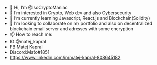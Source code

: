 - 👋 Hi, I’m @IsoCryptoManiac
- 👀 I’m interested in Crypto, Web dev and also Cybersecurity
- 🌱 I’m currently learning Javascript, React.js and Blockchain(Solidity)
- 💞️ I’m looking to collaborate on my portfolio and also on decentralized blockchain email server and adresses with some encryption
- 📫 How to reach me:
- IG:@matej_kapral
- FB:Matej Kapral
- Discord:Maťo#1851
- https://www.linkedin.com/in/matej-kapral-808645182

<!---
IsoCryptoManiac/IsoCryptoManiac is a ✨ special ✨ repository because its `README.md` (this file) appears on your GitHub profile.
You can click the Preview link to take a look at your changes.
--->
